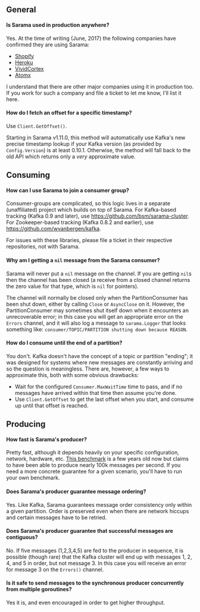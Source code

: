 ## General

#### Is Sarama used in production anywhere?

Yes. At the time of writing (June, 2017) the following companies have confirmed they are using Sarama:
- [Shopify](https://www.shopify.com/)
- [Heroku](https://www.heroku.com/)
- [VividCortex](https://www.vividcortex.com/)
- [Atomx](https://www.atomx.com/)

I understand that there are other major companies using it in production too. If you work for such a company and file a ticket to let me know, I'll list it here.

#### How do I fetch an offset for a specific timestamp?

Use `Client.GetOffset()`.

Starting in Sarama v1.11.0, this method will automatically use Kafka's new precise timestamp lookup if your Kafka version (as provided by `Config.Version`) is at least 0.10.1. Otherwise, the method will fall back to the old API which returns only a *very* approximate value.

## Consuming

#### How can I use Sarama to join a consumer group?

Consumer-groups are complicated, so this logic lives in a separate (unaffiliated) project which builds on top of Sarama. For Kafka-based tracking (Kafka 0.9 and later), use https://github.com/bsm/sarama-cluster. For Zookeeper-based tracking (Kafka 0.8.2 and earlier), use https://github.com/wvanbergen/kafka.

For issues with these libraries, please file a ticket in their respective repositories, not with Sarama.

#### Why am I getting a `nil` message from the Sarama consumer?

Sarama will never put a `nil` message on the channel. If you are getting `nil`s then the channel has been closed (a receive from a closed channel returns the zero value for that type, which is `nil` for pointers).

The channel will normally be closed only when the PartitionConsumer has been shut down, either by calling `Close` or `AsyncClose` on it. However, the PartitionConsumer may sometimes shut itself down when it encounters an unrecoverable error; in this case you will get an appropriate error on the `Errors` channel, and it will also log a message to `sarama.Logger` that looks something like: `consumer/TOPIC/PARTITION shutting down because REASON`.

#### How do I consume until the end of a partition?

You don't. Kafka doesn't have the concept of a topic or partition "ending"; it was designed for systems where new messages are constantly arriving and so the question is meaningless. There are, however, a few ways to approximate this, both with some obvious drawbacks:
- Wait for the configured `Consumer.MaxWaitTime` time to pass, and if no messages have arrived within that time then assume you're done.
- Use `Client.GetOffset` to get the last offset when you start, and consume up until that offset is reached. 

## Producing

#### How fast is Sarama's producer?

Pretty fast, although it depends heavily on your specific configuration, network, hardware, etc. [This benchmark](http://bravenewgeek.com/dissecting-message-queues/) is a few years old now but claims to have been able to produce nearly 100k messages per second. If you need a more concrete guarantee for a given scenario, you'll have to run your own benchmark.

#### Does Sarama's producer guarantee message ordering?

Yes. Like Kafka, Sarama guarantees message order consistency only within a given partition. Order is preserved even when there are network hiccups and certain messages have to be retried.

#### Does Sarama's producer guarantee that successful messages are contiguous?

No. If five messages (1,2,3,4,5) are fed to the producer in sequence, it is possible (though rare) that the Kafka cluster will end up with messages 1, 2, 4, and 5 in order, but not message 3. In this case you will receive an error for message 3 on the `Errors()` channel.

#### Is it safe to send messages to the synchronous producer concurrently from multiple goroutines?

Yes it is, and even encouraged in order to get higher throughput.